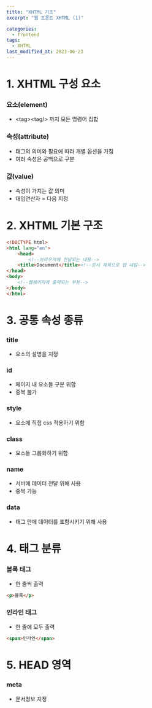 ```yaml
---
title: "XHTML 기초"
excerpt: "웹 프론트 XHTML (1)"

categories:
  - frontend
tags:
  - XHTML
last_modified_at: 2023-06-23
---
```

    
    
# **1. XHTML 구성 요소** #
### 요소(element)
* \<tag\>\<tag/\> 까지 모든 명령어 집합

### 속성(attribute)
* 태그의 의미와 필요에 따라 개별 옵션을 가짐
* 여러 속성은 공백으로 구분

### 값(value)
* 속성이 가지는 값 의미
* 대입연산자 = 다음 지정
    
# **2. XHTML 기본 구조** #
```html
<!DOCTYPE html>
<html lang="en">
    <head>
        <!--브라우저에 전달되는 내용-->
    <title>Document</title><!--문서 제목으로 탭 네임-->
</head>
<body>
    <!--웹페이지에 출력되는 부분-->
</body>
</html>
```
    
# **3. 공통 속성 종류** #
### title
* 요소의 설명을 지정

### id
* 페이지 내 요소들 구분 위함
* 중복 불가

### style
* 요소에 직접 css 적용하기 위함

### class
* 요소들 그룹화하기 위함

### name
* 서버에 데이터 전달 위해 사용
* 중복 가능

### data
* 태그 안에 데이터를 포함시키기 위해 사용
    
# **4. 태그 분류** #
### 블록 태그
* 한 줄씩 출력
```html
<p>블록</p>
```
### 인라인 태그
* 한 줄에 모두 출력
```html
<span>인라인</span>
```    
# **5. HEAD 영역** #
### meta
* 문서정보 지정
